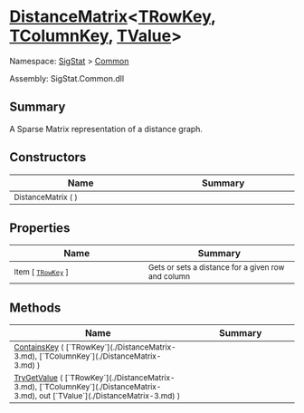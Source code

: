 # [DistanceMatrix](./DistanceMatrix-3.md)\<[TRowKey](./DistanceMatrix-3.md), [TColumnKey](./DistanceMatrix-3.md), [TValue](./DistanceMatrix-3.md)>

Namespace: [SigStat]() > [Common](./README.md)

Assembly: SigStat.Common.dll

## Summary
A Sparse Matrix representation of a distance graph.

## Constructors

| Name<img width=400> | Summary<img width=400> | 
| --- | --- | 
| <sub>DistanceMatrix (  )</sub>| <sub></sub>| <br>


## Properties

| Name<img width=400> | Summary<img width=400> | 
| --- | --- | 
| <sub>Item [ [`TRowKey`](./DistanceMatrix-3.md) ]</sub>| <sub>Gets or sets a distance for a given row and column</sub>| <br>


## Methods

| Name<img width=400> | Summary<img width=400> | 
| --- | --- | 
| <sub>[ContainsKey](./Methods/DistanceMatrix`3-100663396.md) ( [`TRowKey`](./DistanceMatrix-3.md), [`TColumnKey`](./DistanceMatrix-3.md) )</sub>| <sub></sub>| <br>
| <sub>[TryGetValue](./Methods/DistanceMatrix`3-100663395.md) ( [`TRowKey`](./DistanceMatrix-3.md), [`TColumnKey`](./DistanceMatrix-3.md), out [`TValue`](./DistanceMatrix-3.md) )</sub>| <sub></sub>| <br>


